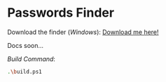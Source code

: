 # Passwords Finder

Download the finder (<i>Windows</i>): <a href="https://github.com/iuritorres/passwords-finder/raw/main/Passwords%20Finder.dist.zip" download>Download me here!</a>

Docs soon...

_Build Command_:

```bash
.\build.ps1
```
